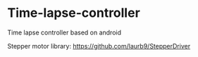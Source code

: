 # Time-lapse-controller
Time lapse controller based on android

Stepper motor library: https://github.com/laurb9/StepperDriver

